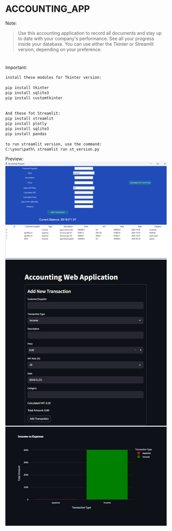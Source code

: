 # ACCOUNTING_APP

Note:

> Use this accounting application to record all documents and stay up to date with your company's performance.
  See all your progress inside your database.
  You can use either the Tkinter or Streamlit version, depending on your preference.

#
Important:
```
install these modules for Tkinter version:

pip install tkinter 
pip install sqlite3
pip install customtkinter


And these fot Streamlit:
pip install streamlit 
pip install plotly
pip install sqlite3
pip install pandas

to run streamlit version, use the command:
C:\your\path\ streamlit run st_version.py
```

Preview:
![text if image cannot be loaded](./images/image.jpg)
![text if image cannot be loaded](./images/image_2.jpg)
![text if image cannot be loaded](./images/image_3.jpg)